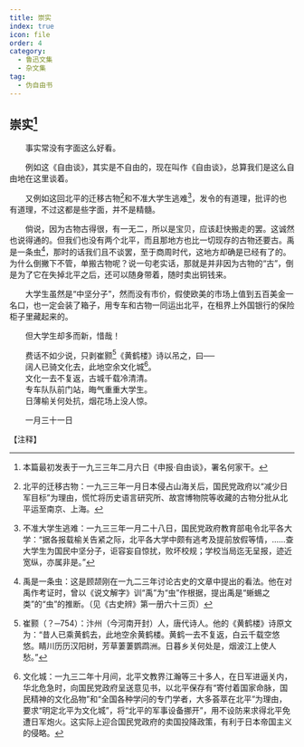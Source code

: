 ```yaml
---
title: 崇实
index: true
icon: file
order: 4
category:
  - 鲁迅文集
  - 杂文集
tag:  
  - 伪自由书
---
```


## 崇实[^①]

　　事实常没有字面这么好看。

　　例如这《自由谈》，其实是不自由的，现在叫作《自由谈》，总算我们是这么自由地在这里谈着。

　　又例如这回北平的迁移古物[^②]和不准大学生逃难[^③]，发令的有道理，批评的也有道理，不过这都是些字面，并不是精髓。

　　倘说，因为古物古得很，有一无二，所以是宝贝，应该赶快搬走的罢。这诚然也说得通的。但我们也没有两个北平，而且那地方也比一切现存的古物还要古。禹是一条虫[^④]，那时的话我们且不谈罢，至于商周时代，这地方却确是已经有了的。为什么倒撇下不管，单搬古物呢？说一句老实话，那就是并非因为古物的“古”，倒是为了它在失掉北平之后，还可以随身带着，随时卖出铜钱来。

　　大学生虽然是“中坚分子”，然而没有市价，假使欧美的市场上值到五百美金一名口，也一定会装了箱子，用专车和古物一同运出北平，在租界上外国银行的保险柜子里藏起来的。

　　但大学生却多而新，惜哉！

　　费话不如少说，只剥崔颢[^⑤]《黄鹤楼》诗以吊之，曰──  
　　阔人已骑文化去，此地空余文化城[^⑥]。  
　　文化一去不复返，古城千载冷清清。  
　　专车队队前门站，晦气重重大学生。  
　　日薄榆关何处抗，烟花场上没人惊。

　　一月三十一日

【注释】

[^①]:本篇最初发表于一九三三年二月六日《申报·自由谈》，署名何家干。

[^②]:北平的迁移古物：一九三三年一月日本侵占山海关后，国民党政府以“减少日军目标”为理由，慌忙将历史语言研究所、故宫博物院等收藏的古物分批从北平运至南京、上海。

[^③]:不准大学生逃难：一九三三年一月二十八日，国民党政府教育部电令北平各大学：“据各报载榆关告紧之际，北平各大学中颇有逃考及提前放假等情，……查大学生为国民中坚分子，讵容妄自惊扰，败坏校规；学校当局迄无呈报，迹近宽纵，亦属非是。”

[^④]:禹是一条虫：这是顾颉刚在一九二三年讨论古史的文章中提出的看法。他在对禹作考证时，曾以《说文解字》训“禹”为“虫”作根据，提出禹是“蜥蜴之类”的“虫”的推断。（见《古史辨》第一册六十三页）

[^⑤]:崔颢（？─754）：汴州（今河南开封）人，唐代诗人。他的《黄鹤楼》诗原文为：“昔人已乘黄鹤去，此地空余黄鹤楼。黄鹤一去不复返，白云千载空悠悠。睛川历历汉阳树，芳草萋萋鹦鹉洲。日暮乡关何处是，烟波江上使人愁。”

[^⑥]:文化城：一九三二年十月间，北平文教界江瀚等三十多人，在日军进逼关内，华北危急时，向国民党政府呈送意见书，以北平保存有“寄付着国家命脉，国民精神的文化品物”和“全国各种学问的专门学者，大多荟萃在北平”为理由，要求“明定北平为文化城”，将“北平的军事设备挪开”，用不设防来求得北平免遭日军炮火。这实际上迎合国民党政府的卖国投降政策，有利于日本帝国主义的侵略。
